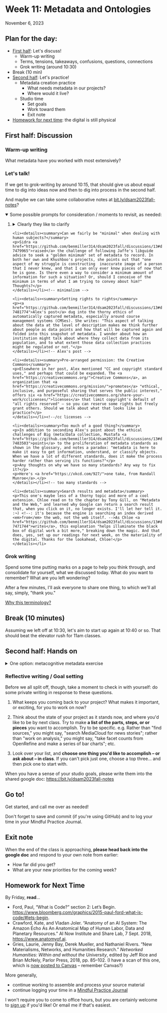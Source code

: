 
# Week 11: Metadata and Ontologies
<span class="date">November 6, 2023</span>


## Plan for the day:

* [First half](#first-half): Let's discuss!
    - Warm-up writing
    - Terms, tensions, takeaways, confusions, questions, connections
    - Grok writing (around 10:30)
* Break (10 min)
* [Second half](#second-half): Let's practice!
    - Metadata creation practice
        * What needs metadata in our projects?
        * Where would it live?
    - Studio time
        * Set goals
        * Work toward them
        * Exit note
* [Homework for next time](#hw): the digital is still physical

<a id="first-half"></a>
## First half: Discussion

### Warm-up writing

What metadata have you worked with most extensively?

### Let's talk!

If we get to grok-writing by around 10:15, that should give us about equal time to dig into ideas now and then to dig into process in the second half.

And maybe we can take some collaborative notes at [bit.ly/dsam2023fall-notes](https://bit.ly/dsam2023fall-notes)?

<details open><summary>Some possible prompts for consideration / moments to revisit, as needed:</summary>

<ol class="spaced">
    <li><details><summary>Clearly they like to clarify</summary>
    <p>A few weeks ago, Chloe drew our attention to the idea of a <strong>data diary</strong>. What do you understand that term to mean? Do this week's readings give you any insight into why or how to build a data diary? (I wrote this question while reading the Dublin Core Usage Guide, for example.) Whom does it serve?</p>
    </details></li><!--/data guides and explicit guidance -->

    <li><details><summary>Can we fairly be "minimal" when dealing with human subjects?</summary>
    <p>Sidra <a href="https://github.com/benmiller314/dsam2023fall/discussions/13#discussioncomment-7479965">raised</a> the challenge of following Jaffe's libguide advice to seek a "golden minimum" set of metadata to record. In both her own and Khushboo's projects, she points out that "one aspect of my struggle is constructing  inaccurate image of a person that I never knew, and that I can only ever know pieces of now that he is gone. Is there even a way to consider a minimum amount of information for such a situation? Or, should I conceive of the minimum in terms of what I am trying to convey about him?" Thoughts?</p>
    </details></li><!-- minimalism -->

    <li><details><summary>Setting rights to rights</summary>
    <p><a href="https://github.com/benmiller314/dsam2023fall/discussions/13#discussioncomment-7481774">Alex's post</a> dug into the thorny ethics of automatically captured metadata, especially around course management systems (CMSes). She writes: "This aspect of talking about the data at the level of description makes me think further about people as data points and how that will be captured again and folded into this snapshot of metadata. I wonder about how an institution might talk about where they collect data from its population, and to what extent those data collection practices might be regulated or not."</p>
    </details></li><!-- Alex's post -->

    <li><details><summary>Pre-arranged permission: the Creative Commons</summary>
    <p>Elsewhere in her post, Alex mentioned "CC and copyright standard uses," and perhaps that could be expanded. The <a href="https://creativecommons.org/">Creative Commons</a>, an organization that <a href="https://creativecommons.org/mission/">promotes</a> "ethical, inclusive, and purposeful sharing that serves the public interest," offers six <a href="https://creativecommons.org/share-your-work/cclicenses/">licenses</a> that limit copyright's default of "all rights reserved" – so you can reserve some rights but freely grant others. Should we talk about what that looks like in practice?</p>
    </details></li><!--/cc licenses -->

    <li><details><summary>Too much of a good thing?</summary>
    <p>In addition to seconding Alex's point about the ethical challenges of Big (meta)Data collection, Mustafa <a href="https://github.com/benmiller314/dsam2023fall/discussions/13#discussioncomment-7483503">points</a> to the proliferation of metadata standards as shown in the glossary, and notes a paradox: "metadata is here to make it easy to get information, understand, or classify objects. When we have a lot of different standards, does it make the process harder rather than serving its functions?"</p>
    <p>Any thoughts on why we have so many standards? Any way to fix it?</p>
    <p>Here's <a href="https://xkcd.com/927/">one take, from Randall Munroe</a>.</p>
    </details></li><!-- too many standards -->

    <li><details><summary>Search results and metadata</summary>
    <p>This one's maybe less of a thorny topic and more of a cool extension. Chloe read on to the chapter by Tony Gill, on "Metadata and the Web," and learned why Google can return a search result that, when you click on it, no longer exists. I'll let her tell it. :¬) <!--: it's because the engine is searching an index derived <em>from</em> the web, not the web itself. -->As Chloe <a href="https://github.com/benmiller314/dsam2023fall/discussions/13#discussioncomment-7471744">writes</a>, this explanation "helps illuminate the black box of digital work a bit more," breaking down the magic. And that does, yes, set up our readings for next week, on the materiality of the digital. Thanks for the lookahead, Chloe!</p>
    </details></li>
</ol>
</details>

### Grok writing

<div class="alert alert-success">
    <p>Spend some time putting marks on a page to help you think through, and consolidate for yourself, what we discussed today. What do you want to remember? What are you left wondering?</p>
</div>

After a few minutes, I'll ask everyone to share one thing, to which we'll all say, simply, "thank you."

<a href="week-03#an-explanation" class="smaller" title="We skipped this explanation in week 3, but it's there if you're curious">Why this terminology?</a>


## Break (10 minutes)
Assuming we left off at 10:30, let's aim to start up again at 10:40 or so. That should beat the elevator rush for 11am classes.


<a id="second-half"></a>
## Second half: Hands on

<details><summary>One option: metacognitive metadata exercise</summary>
<p class="smaller">
Previously made by Rachel Jaffe and Information Technology Services
<a href="https://guides.library.ucsc.edu/c.php?g=618773">for the UC
Santa Cruz University Library</a>; adapted by Ben Miller for the DSAM
program at Pitt in Fall 2023 under a
<a href="https://creativecommons.org/licenses/by/3.0/">CC-BY-3.0</a>
license.
</p>

<a href="../uploads/metadata_practice_bmm.docx" role="button" class="btn btn-outline-info">Also available as a .docx download</a>

<p>After defining your project goals and working through the initial
planning stages, your next steps are to ask:</p>
<ol type="1">
<li><p>What type of material are you describing (e.g., images,
documents, mixed materials, etc.)?</p></li>
<li><p>Who is your audience, now and in the future? Who is going to be using these resources and how? What kind of experience are you trying to create (e.g., a timeline, a map, etc.)?</p></li>
<li><p>What data points are necessary to support that user experience? What data points are necessary to make your resources meaningful? Create metadata your wish list; find your golden minimum based on your project goals. What kind of information do you want to record?</p></li>
<li><p>Map your desired data points to appropriate <a href="https://www.dublincore.org/specifications/dublin-core/usageguide/2005-08-15/elements/">Dublin Core elements</a>: Title, Subject, Description, Type, Source, Relation, Coverage, Creator, Publisher, Contributor, Rights, Date, Format, Identifier, Language. Note that some of these elements are allowed to repeat, and that you may have some data points that don’t map onto the Dublin Core 15.</p></li>
<li><p>For which metadata elements do you want make use of data value standards (e.g., controlled vocabulary terms, specific encoding or formats standards)? For which do you want to develop your own? For each of your golden minimum metadata elements, list anticipated/allowed values, indicating which elements are open-ended (e.g. free text).</p></li>
<li><p>Using your metadata template, create descriptive metadata records for each of the information objects in your project.</p></li>
</ol>
</details><!-- metacognitive metadata exercise -->


### Reflective writing / Goal setting
Before we all split off, though, take a moment to check in with yourself: do some private writing in response to these questions.

1. What keeps you coming back to your project? What makes it important, or exciting, for you to work on now?

2. Think about the state of your project as it stands now, and where you'd like to be by next class. Try to make **a list of the parts, steps, or or pieces** you want to accomplish. Try to be specific. e.g. Rather than "find sources," you might say, "search MediaCloud for news stories"; rather than "work on analysis," you might say, "take facet counts from OpenRefine and make a series of bar charts"; etc.

3. Look over your list, and **choose one thing you'd like to accomplish – or ask about – in class**. If you can't pick just one, choose a top three... and then pick one to start with.

<div class="alert alert-success">When you have a sense of your studio goals, please write them into the shared google doc: <a href="https://bit.ly/dsam2023fall-notes">https://bit.ly/dsam2023fall-notes</a></div>

## Go to!
Get started, and call me over as needed!

<div class="alert alert-info"> Don't forget to save and commit (if you're using GitHub) and to log your time in your Mindful Practice Journal.</div>

## Exit note
When the end of the class is approaching, **please head back into the google doc** and respond to your own note from earlier:
* How far did you get?
* What are your new priorities for the coming week?


<a id="hw"></a>
## Homework for Next Time


By Friday, **read**...

<ul>
    <li>Ford, Paul, “What is Code?” section 2: Let’s Begin. <a href="https://www.bloomberg.com/graphics/2015-paul-ford-what-is-code/#lets-begin">https://www.bloomberg.com/graphics/2015-paul-ford-what-is-code/#lets-begin</a>.</li>
    <li>Crawford, Kate, and Vladan Joler. “Anatomy of an AI System: The Amazon Echo As An Anatomical Map of Human Labor, Data and Planetary Resources.” AI Now Institute and Share Lab, 7 Sept. 2018, <a href="https://www.anatomyof.ai">https://www.anatomyof.ai</a>.</li>
    <li>Gries, Laurie, Jenny Bay, Derek Mueller, and Nathaniel Rivers. “New Materialisms, Networks, and Humanities Research.” <em>Networked Humanities: Within and without the University</em>, edited by Jeff Rice and Brian McNely, Parlor Press, 2018, pp. 85–102. (I have a scan of this one, which is <a href="https://canvas.pitt.edu/courses/220016/files?preview=14626125">now posted to Canvas</a> – remember Canvas?)</li>
</ul>

More generally,
- continue working to assemble and process your source material
- continue logging your time in a [Mindful Practice Journal](../projects#mindful-practice-journal)

I won't require you to come to office hours, but you are certainly welcome to [sign up](../office) if you'd like! Or email me if that's easiest.

